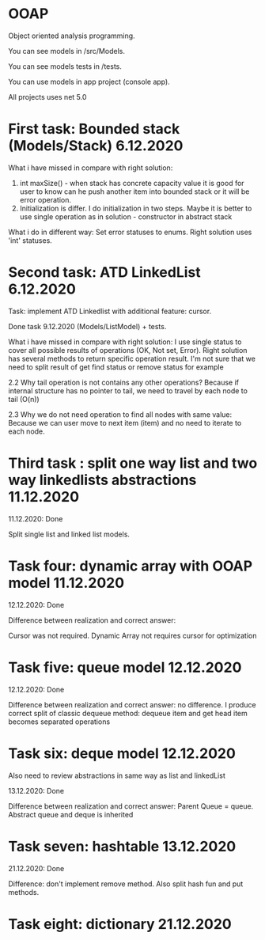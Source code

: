 # OOAP
Object oriented analysis programming.

You can see models in /src/Models.

You can see models tests in /tests.

You can use models in app project (console app).

All projects uses net 5.0

# First task: Bounded stack (Models/Stack) 6.12.2020

What i have missed in compare with right solution: 
1) int maxSize() - when stack has concrete capacity value it is good for user to know can he push another item into bounded stack or it will be error operation.
2) Initialization is differ. I do initialization in two steps. Maybe it is better to use single operation as in solution - constructor in abstract stack 

What i do in different way:
Set error statuses to enums. Right solution uses 'int' statuses. 

# Second task: ATD LinkedList 6.12.2020

Task: implement ATD Linkedlist with additional feature: cursor.

Done task 9.12.2020 (Models/ListModel) + tests.

What i have missed in compare with right solution: 
I use single status to cover all possible results of operations (OK, Not set, Error). Right solution has several methods to return specific operation result. I'm not sure that we need to split result of get find status or remove status for example

2.2 Why tail operation is not contains any other operations? Because if internal structure has no pointer to tail, we need to travel by each node to tail (O(n))

2.3 Why we do not need operation to find all nodes with same value: Because we can user move to next item (item) and no need to iterate to each node.

# Third task : split one way list and two way linkedlists abstractions 11.12.2020

11.12.2020: Done

Split single list and linked list models. 

# Task four: dynamic array with OOAP model 11.12.2020

12.12.2020: Done 

Difference between realization and correct answer: 

Cursor was not required. Dynamic Array not requires cursor for optimization

# Task five: queue model 12.12.2020

12.12.2020: Done

Difference between realization and correct answer: no difference. I produce correct split of classic dequeue method: dequeue item and get head item becomes separated operations

# Task six: deque model 12.12.2020

Also need to review abstractions in same way as list and linkedList 

13.12.2020: Done 

Difference between realization and correct answer: Parent Queue = queue. Abstract queue and deque is inherited 

# Task seven: hashtable 13.12.2020

21.12.2020: Done

Difference: don't implement remove method. Also split hash fun and put methods. 

# Task eight: dictionary 21.12.2020

